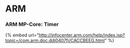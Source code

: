 # ARM

### ARM MP-Core: Timer

{% embed url="http://infocenter.arm.com/help/index.jsp?topic=/com.arm.doc.ddi0407fj/CACCBEEG.html" %}



